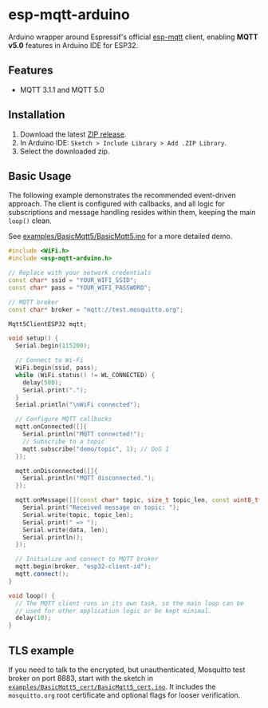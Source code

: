 # esp-mqtt-arduino

Arduino wrapper around Espressif's official [esp-mqtt](https://docs.espressif.com/projects/esp-idf/en/latest/esp32/api-reference/protocols/mqtt.html) client, enabling **MQTT v5.0** features in Arduino IDE for ESP32.

## Features
- MQTT 3.1.1 and MQTT 5.0

## Installation
1. Download the latest [ZIP release](https://github.com/junzzhu/esp-mqtt-arduino/releases).
2. In Arduino IDE: `Sketch > Include Library > Add .ZIP Library`.
3. Select the downloaded zip.

## Basic Usage
The following example demonstrates the recommended event-driven approach. The client is configured with callbacks, and all logic for subscriptions and message handling resides within them, keeping the main `loop()` clean.

See [examples/BasicMqtt5/BasicMqtt5.ino](examples/BasicMqtt5/BasicMqtt5.ino) for a more detailed demo.

```cpp
#include <WiFi.h>
#include <esp-mqtt-arduino.h>

// Replace with your network credentials
const char* ssid = "YOUR_WIFI_SSID";
const char* pass = "YOUR_WIFI_PASSWORD";

// MQTT broker
const char* broker = "mqtt://test.mosquitto.org";

Mqtt5ClientESP32 mqtt;

void setup() {
  Serial.begin(115200);

  // Connect to Wi-Fi
  WiFi.begin(ssid, pass);
  while (WiFi.status() != WL_CONNECTED) {
    delay(500);
    Serial.print(".");
  }
  Serial.println("\nWiFi connected");

  // Configure MQTT callbacks
  mqtt.onConnected([]{
    Serial.println("MQTT connected!");
    // Subscribe to a topic
    mqtt.subscribe("demo/topic", 1); // QoS 1
  });

  mqtt.onDisconnected([]{
    Serial.println("MQTT disconnected.");
  });

  mqtt.onMessage([](const char* topic, size_t topic_len, const uint8_t* data, size_t len){
    Serial.print("Received message on topic: ");
    Serial.write(topic, topic_len);
    Serial.print(" => ");
    Serial.write(data, len);
    Serial.println();
  });

  // Initialize and connect to MQTT broker
  mqtt.begin(broker, "esp32-client-id");
  mqtt.connect();
}

void loop() {
  // The MQTT client runs in its own task, so the main loop can be
  // used for other application logic or be kept minimal.
  delay(10);
}
```

## TLS example
If you need to talk to the encrypted, but unauthenticated, Mosquitto test broker on port 8883, start with the sketch in [`examples/BasicMqtt5_cert/BasicMqtt5_cert.ino`](examples/BasicMqtt5_cert/BasicMqtt5_cert.ino). It includes the `mosquitto.org` root certificate and optional flags for looser verification.
